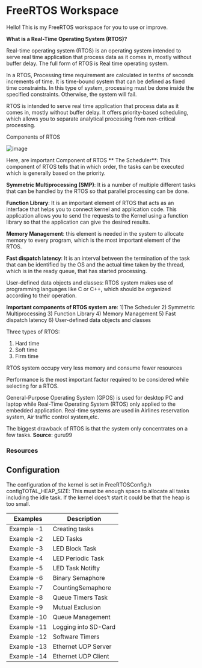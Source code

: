 # FreeRTOS Workspace
Hello! This is my FreeRTOS workspace for you to use or improve.

**What is a Real-Time Operating System (RTOS)?**

Real-time operating system (RTOS) is an operating system intended to serve real time application that process data as it comes in, mostly without buffer delay. The full form of RTOS is Real time operating system.

In a RTOS, Processing time requirement are calculated in tenths of seconds increments of time. It is time-bound system that can be defined as fixed time constraints. In this type of system, processing must be done inside the specified constraints. Otherwise, the system will fail.

RTOS is intended to serve real time application that process data as it comes in, mostly without buffer delay.
It offers priority-based scheduling, which allows you to separate analytical processing from non-critical processing.

Components of RTOS

![image](https://user-images.githubusercontent.com/43001724/170870949-2064a6ca-ee6b-4592-8360-1c4a0339f5cc.png)

Here, are important Component of RTOS
**
The Scheduler**: This component of RTOS tells that in which order, the tasks can be executed which is generally based on the priority.

**Symmetric Multiprocessing (SMP)**: It is a number of multiple different tasks that can be handled by the RTOS so that parallel processing can be done.

**Function Library**: It is an important element of RTOS that acts as an interface that helps you to connect kernel and application code. This application allows you to send the requests to the Kernel using a function library so that the application can give the desired results.

**Memory Management**: this element is needed in the system to allocate memory to every program, which is the most important element of the RTOS.

**Fast dispatch latency**: It is an interval between the termination of the task that can be identified by the OS and the actual time taken by the thread, which is in the ready queue, that has started processing.

User-defined data objects and classes: RTOS system makes use of programming languages like C or C++, which should be organized according to their operation.

**Important components of RTOS system are**: 
1)The Scheduler
2) Symmetric Multiprocessing
3) Function Library
4) Memory Management
5) Fast dispatch latency
6) User-defined data objects and classes

Three types of RTOS:
1) Hard time 
2) Soft time
3) Firm time

RTOS system occupy very less memory and consume fewer resources

Performance is the most important factor required to be considered while selecting for a RTOS.

General-Purpose Operating System (GPOS) is used for desktop PC and laptop while Real-Time Operating System (RTOS) only applied to the embedded application.
Real-time systems are used in Airlines reservation system, Air traffic control system,etc.

The biggest drawback of RTOS is that the system only concentrates on a few tasks.
**Source**: guru99


### Resources


## Configuration
The configuration of the kernel is set in FreeRTOSConfig.h
configTOTAL_HEAP_SIZE: This must be enough space to allocate all tasks including the idle task. If the kernel does’t start it could be that the heap is too small.

| Examples      | Description           |
| ------------- | ----------------------|
| Example -1    | Creating tasks        |
| Example -2    | LED Tasks             |
| Example -3    | LED Block Task        |
| Example -4    | LED Periodic Task     |
| Example -5    | LED Task Notifty      |
| Example -6    | Binary Semaphore      |
| Example -7    | CountingSemaphore     |
| Example -8    | Queue Timers Task     |
| Example -9    | Mutual Exclusion      |
| Example -10   | Queue Management      |
| Example -11   | Logging into SD-Card  |
| Example -12   | Software Timers       |
| Example -13   | Ethernet UDP Server   |
| Example -14   | Ethernet UDP Client   |





